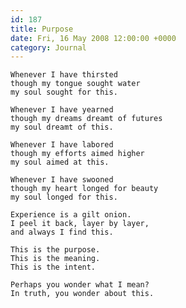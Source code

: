 ```yaml
---
id: 187
title: Purpose
date: Fri, 16 May 2008 12:00:00 +0000
category: Journal
---
```


    Whenever I have thirsted  
    though my tongue sought water  
    my soul sought for this.

    Whenever I have yearned  
    though my dreams dreamt of futures  
    my soul dreamt of this.

    Whenever I have labored  
    though my efforts aimed higher  
    my soul aimed at this.

    Whenever I have swooned  
    though my heart longed for beauty  
    my soul longed for this.

    Experience is a gilt onion.  
    I peel it back, layer by layer,  
    and always I find this.

    This is the purpose.  
    This is the meaning.  
    This is the intent.

    Perhaps you wonder what I mean?  
    In truth, you wonder about this.


